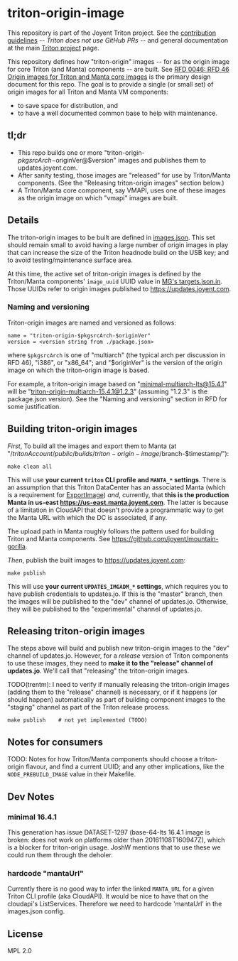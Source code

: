 # triton-origin-image

This repository is part of the Joyent Triton project. See the [contribution
guidelines](https://github.com/joyent/triton/blob/master/CONTRIBUTING.md) --
*Triton does not use GitHub PRs* -- and general documentation at the main
[Triton project](https://github.com/joyent/triton) page.

This repository defines how "triton-origin" images -- for as the origin image for
core Triton (and Manta) components -- are built. See [RFD 0046: RFD 46 Origin
images for Triton and Manta core
images](https://github.com/joyent/rfd/tree/master/rfd/0046) is the primary
design document for this repo. The goal is to provide a single (or small set) of
origin images for all Triton and Manta VM components:

- to save space for distribution, and
- to have a well documented common base to help with maintenance.



## tl;dr

- This repo builds one or more "triton-origin-$pkgsrcArch-$originVer@$version"
  images and publishes them to updates.joyent.com.
- After sanity testing, those images are "released" for use by Triton/Manta
  components. (See the "Releasing triton-origin images" section below.)
- A Triton/Manta core component, say VMAPI, uses one of these images as the
  origin image on which "vmapi" images are built.


## Details

The triton-origin images to be built are defined in
[images.json](./images.json). This set should remain small to avoid having a
large number of origin images in play that can increase the size of the Triton
headnode build on the USB key; and to avoid testing/maintenance surface area.

At this time, the active set of triton-origin images is defined by the
Triton/Manta components' `image_uuid` UUID value in [MG's
targets.json.in](https://github.com/joyent/mountain-gorilla/blob/master/targets.json.in).
Those UUIDs refer to origin images published to <https://updates.joyent.com>.


### Naming and versioning

Triton-origin images are named and versioned as follows:

    name = "triton-origin-$pkgsrcArch-$originVer"
    version = <version string from ./package.json>

where `$pkgsrcArch` is one of "multiarch" (the typical arch per discussion in
RFD 46), "i386", or "x86_64"; and "$originVer" is the version of the origin
image on which the triton-origin image is based.

For example, a triton-origin image based on "minimal-multiarch-lts@15.4.1" will
be "triton-origin-multiarch-15.4.1@1.2.3" (assuming "1.2.3" is the package.json
version). See the "Naming and versioning" section in RFD for some justification.


## Building triton-origin images

*First*, To build all the images and export them to Manta
(at "/$tritonAccount/public/builds/triton-origin-image/$branch-$timestamp/"):

    make clean all

This will use **your current `triton` CLI profile and `MANTA_*` settings**.
There is an assumption that this Triton DataCenter has an associated Manta
(which is a requirement for
[ExportImage](https://apidocs.joyent.com/cloudapi/#ExportImage)) *and*,
currently, that **this is the production Manta in us-east
<https://us-east.manta.joyent.com>**. The latter is because of a limitation in
CloudAPI that doesn't provide a programmatic way to get the Manta URL with which
the DC is associated, if any.

The upload path in Manta roughly follows the pattern used for building Triton
and Manta components. See <https://github.com/joyent/mountain-gorilla>.


*Then*, publish the built images to <https://updates.joyent.com>:

    make publish

This will use **your current `UPDATES_IMGADM_*` settings**, which requires you
to have publish credentials to updates.jo. If this is the "master" branch, then
the images will be published to the "dev" channel of updates.jo. Otherwise,
they will be published to the "experimental" channel of updates.jo.


## Releasing triton-origin images

The steps above will build and publish new triton-origin images to the "dev"
channel of updates.jo. However, for a *release* version of Triton components
to use these images, they need to **make it to the "release" channel of
updates.jo**. We'll call that "releasing" the triton-origin images.

TODO(trentm): I need to verify if manually releasing the triton-origin images
(adding them to the "release" channel) is necessary, or if it happens (or
should happen) automatically as part of building component images to the
"staging" channel as part of the Triton release process.

    make publish    # not yet implemented (TODO)


## Notes for consumers

TODO: Notes for how Triton/Manta components should choose a triton-origin
flavour, and find a current UUID; and any other implications, like the
`NODE_PREBUILD_IMAGE` value in their Makefile.


## Dev Notes


### minimal 16.4.1

This generation has issue DATASET-1297 (base-64-lts 16.4.1 image is broken: does
not work on platforms older than 20161108T160947Z), which is a blocker for
triton-origin usage. JoshW mentions that to use these we could run them
through the deholer.


### hardcode "mantaUrl"

Currently there is no good way to infer the linked `MANTA_URL` for a given
Triton CLI profile (aka CloudAPI). It would be nice to have that on the
cloudapi's ListServices. Therefore we need to hardcode 'mantaUrl' in the
images.json config.


## License

MPL 2.0
